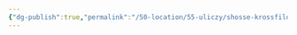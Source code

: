 ```yaml
---
{"dg-publish":true,"permalink":"/50-location/55-uliczy/shosse-krossfild/","tags":["локация/улица"]}
---
```


